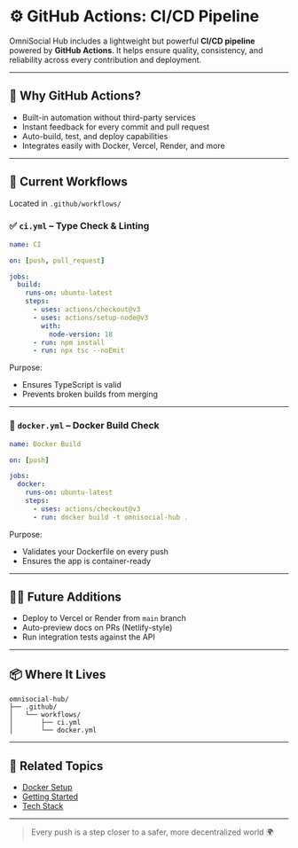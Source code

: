 # ⚙️ GitHub Actions: CI/CD Pipeline

OmniSocial Hub includes a lightweight but powerful **CI/CD pipeline** powered by **GitHub Actions**. It helps ensure quality, consistency, and reliability across every contribution and deployment.

---

## 🚀 Why GitHub Actions?

- Built-in automation without third-party services
- Instant feedback for every commit and pull request
- Auto-build, test, and deploy capabilities
- Integrates easily with Docker, Vercel, Render, and more

---

## 🧪 Current Workflows

Located in `.github/workflows/`

### ✅ `ci.yml` – Type Check & Linting

```yaml
name: CI

on: [push, pull_request]

jobs:
  build:
    runs-on: ubuntu-latest
    steps:
      - uses: actions/checkout@v3
      - uses: actions/setup-node@v3
        with:
          node-version: 18
      - run: npm install
      - run: npx tsc --noEmit
```

Purpose:
- Ensures TypeScript is valid
- Prevents broken builds from merging

---

### 🐳 `docker.yml` – Docker Build Check

```yaml
name: Docker Build

on: [push]

jobs:
  docker:
    runs-on: ubuntu-latest
    steps:
      - uses: actions/checkout@v3
      - run: docker build -t omnisocial-hub .
```

Purpose:
- Validates your Dockerfile on every push
- Ensures the app is container-ready

---

## 🧑‍💻 Future Additions

- Deploy to Vercel or Render from `main` branch
- Auto-preview docs on PRs (Netlify-style)
- Run integration tests against the API

---

## 📦 Where It Lives

```
omnisocial-hub/
├── .github/
│   └── workflows/
│       ├── ci.yml
│       └── docker.yml
```

---

## 🧵 Related Topics

- [Docker Setup](../Dockerfile)
- [Getting Started](./getting-started.html)
- [Tech Stack](./tech-stack.html)

---

> Every push is a step closer to a safer, more decentralized world 🌍
